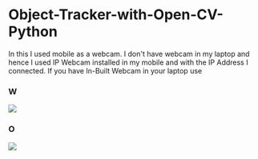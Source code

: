 # Object-Tracker-with-Open-CV-Python
In this I used mobile as a webcam. I don't have webcam in my laptop and hence I used IP Webcam installed in my mobile and with the IP Address I connected.
If you have In-Built Webcam in your laptop use 
### W
![](https://github.com/ganeshkumarofficial/SQL-Intermediate-to-Advanced/blob/master/Doc1-page-001.jpg?raw=true)
### O
![](https://github.com/ganeshkumarofficial/SQL-Intermediate-to-Advanced/blob/master/Doc1-page-001.jpg?raw=true)
